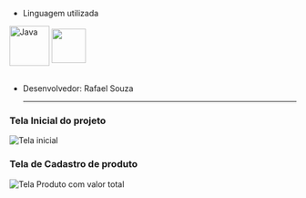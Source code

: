 -  Linguagem utilizada
<div style="display: inline_block">
<img align="center" alt="Java" width="70px" src="https://www.qftest.com/fileadmin/Webdata/logos-icons/JavaFX.png?style=for-the-badge&logo=java&logoColor=write">
<img align="center" alt="" width="60px" src="https://user-images.githubusercontent.com/22895992/97350961-6f34fc00-1891-11eb-94b3-a1613097159f.png"> 
</div>
<br/>

- Desenvolvedor: Rafael Souza
  <hr>

### Tela Inicial do projeto
![Tela inicial](https://github.com/user-attachments/assets/2739fa33-ffd0-4bdf-825a-427fbd8e669a)
### Tela de Cadastro de produto
![Tela Produto com valor total](https://github.com/user-attachments/assets/96a2c09a-9ed5-4b68-abd1-9aeb245133ec)
